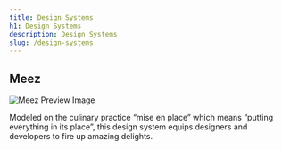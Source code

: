 ```yaml
---
title: Design Systems
h1: Design Systems
description: Design Systems
slug: /design-systems
---
```


## Meez

![Meez Preview Image](https://via.placeholder.com/600x300/B0B7DB)

Modeled on the culinary practice “mise en place” which means “putting everything in its place”, this design system equips designers and developers to fire up amazing delights.
